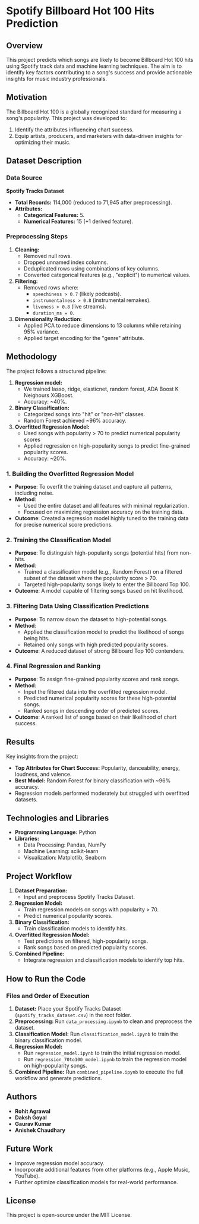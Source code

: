 # Spotify Billboard Hot 100 Hits Prediction

## Overview

This project predicts which songs are likely to become Billboard Hot 100 hits using Spotify track data and machine learning techniques. The aim is to identify key factors contributing to a song's success and provide actionable insights for music industry professionals.

## Motivation

The Billboard Hot 100 is a globally recognized standard for measuring a song's popularity. This project was developed to:

1. Identify the attributes influencing chart success.
2. Equip artists, producers, and marketers with data-driven insights for optimizing their music.

## Dataset Description

### Data Source

**Spotify Tracks Dataset**

- **Total Records:** 114,000 (reduced to 71,945 after preprocessing).
- **Attributes:**
  - **Categorical Features:** 5.
  - **Numerical Features:** 15 (+1 derived feature).

### Preprocessing Steps

1. **Cleaning:**
   - Removed null rows.
   - Dropped unnamed index columns.
   - Deduplicated rows using combinations of key columns.
   - Converted categorical features (e.g., "explicit") to numerical values.
2. **Filtering:**
   - Removed rows where:
     - `speechiness > 0.7` (likely podcasts).
     - `instrumentalness > 0.8` (instrumental remakes).
     - `liveness > 0.8` (live streams).
     - `duration_ms = 0`.
3. **Dimensionality Reduction:**
   - Applied PCA to reduce dimensions to 13 columns while retaining 95% variance.
   - Applied target encoding for the "genre" attribute.

## Methodology

The project follows a structured pipeline:

1. **Regression model:**
   - We trained lasso, ridge, elasticnet, random forest, ADA Boost K Neighours XGBoost.
   - Accuracy: ~40%.
2. **Binary Classification:**
   - Categorized songs into "hit" or "non-hit" classes.
   - Random Forest achieved ~96% accuracy.
3. **Overfitted Regression Model:**
   - Used songs with popularity > 70 to predict numerical popularity scores
   - Applied regression on high-popularity songs to predict fine-grained popularity scores.
   - Accuracy: ~20%.

### 1. Building the Overfitted Regression Model

- **Purpose**: To overfit the training dataset and capture all patterns, including noise.
- **Method**:
  - Used the entire dataset and all features with minimal regularization.
  - Focused on maximizing regression accuracy on the training data.
- **Outcome**: Created a regression model highly tuned to the training data for precise numerical score predictions.

### 2. Training the Classification Model

- **Purpose**: To distinguish high-popularity songs (potential hits) from non-hits.
- **Method**:
  - Trained a classification model (e.g., Random Forest) on a filtered subset of the dataset where the popularity score > 70.
  - Targeted high-popularity songs likely to enter the Billboard Top 100.
- **Outcome**: A model capable of filtering songs based on hit likelihood.

### 3. Filtering Data Using Classification Predictions

- **Purpose**: To narrow down the dataset to high-potential songs.
- **Method**:
  - Applied the classification model to predict the likelihood of songs being hits.
  - Retained only songs with high predicted popularity scores.
- **Outcome**: A reduced dataset of strong Billboard Top 100 contenders.

### 4. Final Regression and Ranking

- **Purpose**: To assign fine-grained popularity scores and rank songs.
- **Method**:
  - Input the filtered data into the overfitted regression model.
  - Predicted numerical popularity scores for these high-potential songs.
  - Ranked songs in descending order of predicted scores.
- **Outcome**: A ranked list of songs based on their likelihood of chart success.

## Results

Key insights from the project:

- **Top Attributes for Chart Success:** Popularity, danceability, energy, loudness, and valence.
- **Best Model:** Random Forest for binary classification with ~96% accuracy.
- Regression models performed moderately but struggled with overfitted datasets.

## Technologies and Libraries

- **Programming Language:** Python
- **Libraries:**
  - Data Processing: Pandas, NumPy
  - Machine Learning: scikit-learn
  - Visualization: Matplotlib, Seaborn

## Project Workflow

1. **Dataset Preparation:**
   - Input and preprocess Spotify Tracks Dataset.
2. **Regression Model:**
   - Train regression models on songs with popularity > 70.
   - Predict numerical popularity scores.
3. **Binary Classification:**
   - Train classification models to identify hits.
4. **Overfitted Regression Model:**
   - Test predictions on filtered, high-popularity songs.
   - Rank songs based on predicted popularity scores.
5. **Combined Pipeline:**
   - Integrate regression and classification models to identify top hits.

## How to Run the Code

### Files and Order of Execution

1. **Dataset:** Place your Spotify Tracks Dataset (`spotify_tracks_dataset.csv`) in the root folder.
2. **Preprocessing:** Run `data_processing.ipynb` to clean and preprocess the dataset.
3. **Classification Model:** Run `classification_model.ipynb` to train the binary classification model.
4. **Regression Model:**
   - Run `regression_model.ipynb` to train the initial regression model.
   - Run `regression_70to100_model.ipynb` to train the regression model on high-popularity songs.
5. **Combined Pipeline:** Run `combined_pipeline.ipynb` to execute the full workflow and generate predictions.

## Authors

- **Rohit Agrawal**
- **Daksh Goyal**
- **Gaurav Kumar**
- **Anishek Chaudhary**

## Future Work

- Improve regression model accuracy.
- Incorporate additional features from other platforms (e.g., Apple Music, YouTube).
- Further optimize classification models for real-world performance.

## License

This project is open-source under the MIT License.
